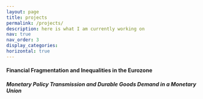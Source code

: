 ```yaml
---
layout: page
title: projects
permalink: /projects/
description: here is what I am currently working on
nav: true
nav_order: 3
display_categories: 
horizontal: true
---
```




#### **Financial Fragmentation and Inequalities in the Eurozone**
##### *Monetary Policy Transmission and Durable Goods Demand in a Monetary Union*

